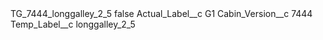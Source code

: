 <?xml version="1.0" encoding="UTF-8"?>
<CustomMetadata xmlns="http://soap.sforce.com/2006/04/metadata" xmlns:xsi="http://www.w3.org/2001/XMLSchema-instance" xmlns:xsd="http://www.w3.org/2001/XMLSchema">
    <label>TG_7444_longgalley_2_5</label>
    <protected>false</protected>
    <values>
        <field>Actual_Label__c</field>
        <value xsi:type="xsd:string">G1</value>
    </values>
    <values>
        <field>Cabin_Version__c</field>
        <value xsi:type="xsd:string">7444</value>
    </values>
    <values>
        <field>Temp_Label__c</field>
        <value xsi:type="xsd:string">longgalley_2_5</value>
    </values>
</CustomMetadata>
